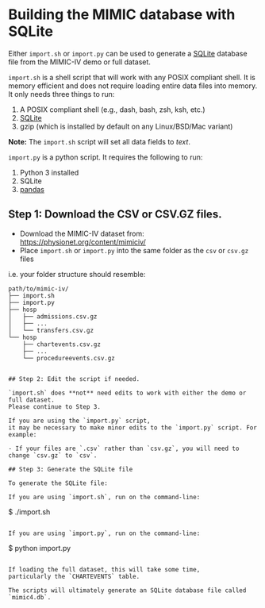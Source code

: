 # Building the MIMIC database with SQLite

Either `import.sh` or `import.py` can be used to generate a [SQLite]([https://sqlite.org/index.html) database file from the MIMIC-IV demo or full dataset.

`import.sh` is a shell script that will work with any POSIX compliant shell.
It is memory efficient and does not require loading entire data files
into memory. It only needs three things to run:

1. A POSIX compliant shell (e.g., dash, bash, zsh, ksh, etc.)
2. [SQLite]([https://sqlite.org/index.html)
3. gzip (which is installed by default on any Linux/BSD/Mac variant)

**Note:** The `import.sh` script will set all data fields to *text*.

`import.py` is a python script. It requires the following to run:

1. Python 3 installed
2. SQLite
3. [pandas](https://pandas.pydata.org/)

## Step 1: Download the CSV or CSV.GZ files.

- Download the MIMIC-IV dataset from: https://physionet.org/content/mimiciv/
- Place `import.sh` or `import.py` into the same folder as the `csv` or `csv.gz` files

i.e. your folder structure should resemble:

```
path/to/mimic-iv/
├── import.sh
├── import.py
├── hosp
│   ├── admissions.csv.gz
│   ├── ...
│   └── transfers.csv.gz
└── hosp
    ├── chartevents.csv.gz
    ├── ...
    └── procedureevents.csv.gz


## Step 2: Edit the script if needed.

`import.sh` does **not** need edits to work with either the demo or full dataset.
Please continue to Step 3.

If you are using the `import.py` script,
it may be necessary to make minor edits to the `import.py` script. For example:

- If your files are `.csv` rather than `csv.gz`, you will need to change `csv.gz` to `csv`.

## Step 3: Generate the SQLite file

To generate the SQLite file:

If you are using `import.sh`, run on the command-line:

```
$ ./import.sh
```

If you are using `import.py`, run on the command-line:

```
$ python import.py
```

If loading the full dataset, this will take some time,
particularly the `CHARTEVENTS` table.

The scripts will ultimately generate an SQLite database file called `mimic4.db`.
